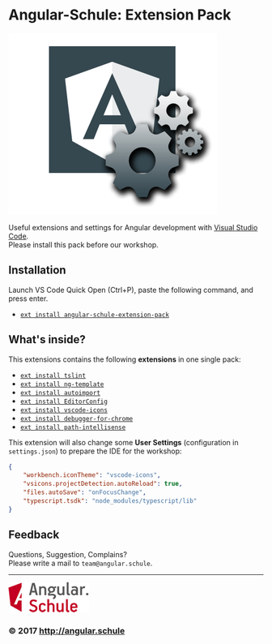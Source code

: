 # Angular-Schule: Extension Pack

![Logo](images/angular-shield-overflow.png)

Useful extensions and settings for Angular development with [Visual Studio Code](https://code.visualstudio.com/).  
Please install this pack before our workshop.

## Installation

Launch VS Code Quick Open (Ctrl+P), paste the following command, and press enter.
* [`ext install angular-schule-extension-pack`](https://marketplace.visualstudio.com/items?itemName=angular-schule.angular-schule-extension-pack)

## What's inside?

This extensions contains the following **extensions** in one single pack:

* [`ext install tslint`](https://marketplace.visualstudio.com/items?itemName=eg2.tslint)
* [`ext install ng-template`](https://marketplace.visualstudio.com/items?itemName=Angular.ng-template)
* [`ext install autoimport`](https://marketplace.visualstudio.com/items?itemName=steoates.autoimport)
* [`ext install EditorConfig`](https://marketplace.visualstudio.com/items?itemName=EditorConfig.EditorConfig)
* [`ext install vscode-icons`](https://marketplace.visualstudio.com/items?itemName=robertohuertasm.vscode-icons)
* [`ext install debugger-for-chrome`](https://marketplace.visualstudio.com/items?itemName=msjsdiag.debugger-for-chrome)
* [`ext install path-intellisense`](https://marketplace.visualstudio.com/items?itemName=christian-kohler.path-intellisense)

This extension will also change some **User Settings** (configuration in `settings.json`) to prepare the IDE for the workshop:

```json
{
    "workbench.iconTheme": "vscode-icons",
    "vsicons.projectDetection.autoReload": true,
    "files.autoSave": "onFocusChange",
    "typescript.tsdk": "node_modules/typescript/lib"
}

```


## Feedback

Questions, Suggestion, Complains?  
Please write a mail to `team@angular.schule`.

----------

![Logo](images/logo-angular-schule.png)

### &copy; 2017 http://angular.schule

